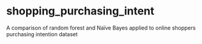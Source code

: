 # shopping_purchasing_intent
A comparison of random forest and Naïve Bayes applied to online shoppers purchasing intention dataset
